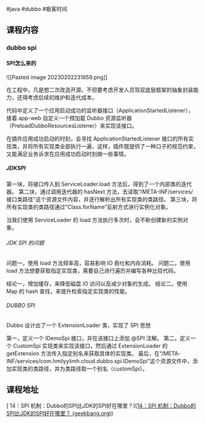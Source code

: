 #java #dubbo #极客时间 

## 课程内容

### dubbo spi

#### SPI怎么来的

![[Pasted image 20230202231659.png]]


在工程中，凡是想二次改造开源，不但要考虑开发人员驾驭底层框架的抽象封装能力，还得考虑后续的维护和迭代成本。

代码中定义了一个应用启动成功的监听器接口（ApplicationStartedListener），接着 app-web 自定义一个预加载 Dubbo 资源监听器（PreloadDubboResourcesListener）来实现该接口。

在插件应用成功启动的时刻，会寻找 ApplicationStartedListener 接口的所有实现类，并将所有实现类全部执行一遍，这样，插件既提供了一种口子的规范约束，又能满足业务诉求在应用成功启动时刻做一些事情。

##### JDKSPI

第一块，将接口传入到 ServiceLoader.load 方法后，得到了一个内部类的迭代器。
第二块，通过调用迭代器的 hasNext 方法，去读取“/META-INF/services/ 接口类路径”这个资源文件内容，并逐行解析出所有实现类的类路径。
第三块，将所有实现类的类路径通过“Class.forName”反射方式进行实例化对象。

当我们使用 ServiceLoader 的 load 方法执行多次时，会不断创建新的实例对象。

###### JDK SPI 的问题

问题一，使用 load 方法频率高，容易影响 IO 吞吐和内存消耗。
问题二，使用 load 方法想要获取指定实现类，需要自己进行遍历并编写各种比较代码。

结论一，增加缓存，来降低磁盘 IO 访问以及减少对象的生成。
结论二，使用 Map 的 hash 查找，来提升检索指定实现类的性能。

###### DUBBO SPI

Dubbo 设计出了一个 ExtensionLoader 类，实现了 SPI 思想

第一，定义一个 IDemoSpi 接口，并在该接口上添加 @SPI 注解。
第二，定义一个 CustomSpi 实现类来实现该接口，然后通过 ExtensionLoader 的 getExtension 方法传入指定别名来获取具体的实现类。
最后，在“/META-INF/services/com.hmilyylimh.cloud.dubbo.spi.IDemoSpi”这个资源文件中，添加实现类的类路径，并为类路径取一个别名（customSpi）。

## 课程地址
[ 14｜SPI 机制：Dubbo的SPI比JDK的SPI好在哪里？]([14｜SPI 机制：Dubbo的SPI比JDK的SPI好在哪里？ (geekbang.org)](https://time.geekbang.org/column/article/620900))